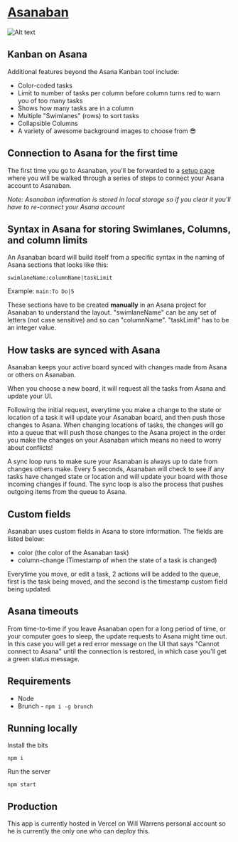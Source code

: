 # [Asanaban](https://asanaban.com/#!/setup)

![Alt text](app/assets/images/screenshot.png?raw=true "Asanaban Demo")
## Kanban on Asana

Additional features beyond the Asana Kanban tool include:

- Color-coded tasks
- Limit to number of tasks per column before column turns red to warn you of too many tasks
- Shows how many tasks are in a column
- Multiple "Swimlanes" (rows) to sort tasks
- Collapsible Columns
- A variety of awesome background images to choose from 😎

## Connection to Asana for the first time

The first time you go to Asanaban, you'll be forwarded to a [setup page](https://asanaban.com/#!/setup) where you will be walked through a series of steps to connect your Asana account to Asanaban.

*Note: Asanaban information is stored in local storage so if you clear it you'll have to re-connect your Asana account*

## Syntax in Asana for storing Swimlanes, Columns, and column limits

An Asanaban board will build itself from a specific syntax in the naming of Asana sections that looks like this:

`swimlaneName:columnName|taskLimit`

Example: `main:To Do|5`

These sections have to be created __manually__ in an Asana project for Asanaban to understand the layout. "swimlaneName" can be any set of letters (not case sensitive) and so can "columnName". "taskLimit" has to be an integer value.

## How tasks are synced with Asana

Asanaban keeps your active board synced with changes made from Asana or others on Asanaban. 

When you choose a new board, it will request all the tasks from Asana and update your UI.

 Following the initial request, everytime you make a change to the state or location of a task it will update your Asanaban board, and then push those changes to Asana. When changing locations of tasks, the changes will go into a queue that will push those changes to the Asana project in the order you make the changes on your Asanaban which means no need to worry about conflicts!

A sync loop runs to make sure your Asanaban is always up to date from changes others make. Every 5 seconds, Asanaban will check to see if any tasks have changed state or location and will update your board with those incoming changes if found. The sync loop is also the process that pushes outgoing items from the queue to Asana.

## Custom fields

Asanaban uses custom fields in Asana to store information. The fields are listed below:
- color (the color of the Asanaban task)
- column-change (Timestamp of when the state of a task is changed)

Everytime you move, or edit a task, 2 actions will be added to the queue, first is the task being moved, and the second is the timestamp custom field being updated.

## Asana timeouts

From time-to-time if you leave Asanaban open for a long period of time, or your computer goes to sleep, the update requests to Asana might time out. In this case you will get a red error message on the UI that says "Cannot connect to Asana" until the connection is restored, in which case you'll get a green status message.

## Requirements
- Node
- Brunch - `npm i -g brunch`

## Running locally

Install the bits

`npm i`

Run the server

`npm start`

## Production

This app is currently hosted in Vercel on Will Warrens personal account so he is currently the only one who can deploy this.